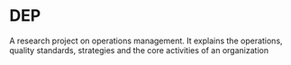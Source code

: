 # DEP
A research project on operations management. It explains the operations, quality standards, strategies and the core activities of an organization
